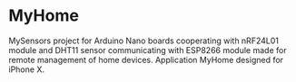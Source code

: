 # MyHome
MySensors project for Arduino Nano boards cooperating with nRF24L01 module and DHT11 sensor communicating with ESP8266 module
made for remote management of home devices.
Application MyHome designed for iPhone X. <br/>
